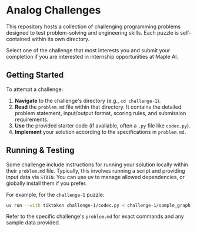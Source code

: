 # Analog Challenges

This repository hosts a collection of challenging programming problems designed to test problem-solving and engineering skills. Each puzzle is self-contained within its own directory.

Select one of the challenge that most interests you and submit your completion if you are interested in internship opportunities at Maple AI.

## Getting Started

To attempt a challenge:

1. **Navigate** to the challenge's directory (e.g., `cd challenge-1`).
2. **Read** the `problem.md` file within that directory. It contains the detailed problem statement, input/output format, scoring rules, and submission requirements.
3. **Use** the provided starter code (if available, often a `.py` file like `codec.py`).
4. **Implement** your solution according to the specifications in `problem.md`.

## Running & Testing

Some challenge include instructions for running your solution locally within their `problem.md` file. Typically, this involves running a script and providing input data via `STDIN`. You can use uv to manage allowed dependencies, or globally install them if you prefer.

For example, for the `challenge-1` puzzle:

```bash
uv run --with tiktoken challenge-1/codec.py < challenge-1/sample_graph.json
```

Refer to the specific challenge's `problem.md` for exact commands and any sample data provided.
